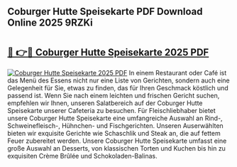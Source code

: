 ## Coburger Hutte Speisekarte PDF Download Online 2025 9RZKi

# <h2><a href="http://gcbka3.nevu.top/?p=Coburger+Hutte+Speisekarte">🔗 👉🔴 Coburger Hutte Speisekarte 2025 PDF</a></h2>

[![Coburger Hutte Speisekarte 2025 PDF](https://i.imgur.com/dBaPXMq.png)](http://gcbka3.nevu.top/?p=Coburger+Hutte+Speisekarte)
In einem Restaurant oder Café ist das Menü des Essens nicht nur eine Liste von Gerichten, sondern auch eine Gelegenheit für Sie, etwas zu finden, das für Ihren Geschmack köstlich und passend ist. Wenn Sie nach einem leichten und frischen Gericht suchen, empfehlen wir Ihnen, unseren Salatbereich auf der Coburger Hutte Speisekarte unserer Cafeteria zu besuchen. Für Fleischliebhaber bietet unsere Coburger Hutte Speisekarte eine umfangreiche Auswahl an Rind-, Schweinefleisch-, Hühnchen- und Fischgerichten. Unseren Auserwählten bieten wir exquisite Gerichte wie Schaschlik und Steak an, die auf fettem Feuer zubereitet werden. Unsere Coburger Hutte Speisekarte umfasst eine große Auswahl an Desserts, von klassischen Torten und Kuchen bis hin zu exquisiten Crème Brûlée und Schokoladen-Balinas.
